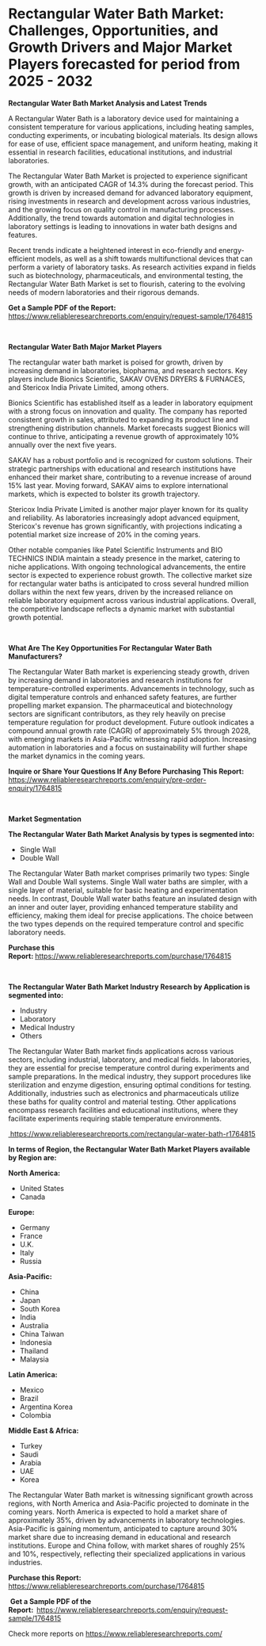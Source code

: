 <p><h1>Rectangular Water Bath Market: Challenges, Opportunities, and Growth Drivers and Major Market Players forecasted for period from 2025 - 2032</h1></p><p><strong>Rectangular Water Bath Market Analysis and Latest Trends</strong></p>
<p><p>A Rectangular Water Bath is a laboratory device used for maintaining a consistent temperature for various applications, including heating samples, conducting experiments, or incubating biological materials. Its design allows for ease of use, efficient space management, and uniform heating, making it essential in research facilities, educational institutions, and industrial laboratories.</p><p>The Rectangular Water Bath Market is projected to experience significant growth, with an anticipated CAGR of 14.3% during the forecast period. This growth is driven by increased demand for advanced laboratory equipment, rising investments in research and development across various industries, and the growing focus on quality control in manufacturing processes. Additionally, the trend towards automation and digital technologies in laboratory settings is leading to innovations in water bath designs and features.</p><p>Recent trends indicate a heightened interest in eco-friendly and energy-efficient models, as well as a shift towards multifunctional devices that can perform a variety of laboratory tasks. As research activities expand in fields such as biotechnology, pharmaceuticals, and environmental testing, the Rectangular Water Bath Market is set to flourish, catering to the evolving needs of modern laboratories and their rigorous demands.</p></p>
<p><strong>Get a Sample PDF of the Report:&nbsp;</strong> <a href="https://www.reliableresearchreports.com/enquiry/request-sample/1764815?utm_campaign=2323&utm_medium=2&utm_source=Github&utm_content=ia&utm_term=22022025&utm_id=rectangular-water-bath">https://www.reliableresearchreports.com/enquiry/request-sample/1764815</a></p>
<p>&nbsp;</p>
<p><strong>Rectangular Water Bath Major Market Players</strong></p>
<p><p>The rectangular water bath market is poised for growth, driven by increasing demand in laboratories, biopharma, and research sectors. Key players include Bionics Scientific, SAKAV OVENS DRYERS & FURNACES, and Stericox India Private Limited, among others. </p><p>Bionics Scientific has established itself as a leader in laboratory equipment with a strong focus on innovation and quality. The company has reported consistent growth in sales, attributed to expanding its product line and strengthening distribution channels. Market forecasts suggest Bionics will continue to thrive, anticipating a revenue growth of approximately 10% annually over the next five years.</p><p>SAKAV has a robust portfolio and is recognized for custom solutions. Their strategic partnerships with educational and research institutions have enhanced their market share, contributing to a revenue increase of around 15% last year. Moving forward, SAKAV aims to explore international markets, which is expected to bolster its growth trajectory.</p><p>Stericox India Private Limited is another major player known for its quality and reliability. As laboratories increasingly adopt advanced equipment, Stericox's revenue has grown significantly, with projections indicating a potential market size increase of 20% in the coming years.</p><p>Other notable companies like Patel Scientific Instruments and BIO TECHNICS INDIA maintain a steady presence in the market, catering to niche applications. With ongoing technological advancements, the entire sector is expected to experience robust growth. The collective market size for rectangular water baths is anticipated to cross several hundred million dollars within the next few years, driven by the increased reliance on reliable laboratory equipment across various industrial applications. Overall, the competitive landscape reflects a dynamic market with substantial growth potential.</p></p>
<p>&nbsp;</p>
<p><strong>What Are The Key Opportunities For Rectangular Water Bath Manufacturers?</strong></p>
<p><p>The Rectangular Water Bath market is experiencing steady growth, driven by increasing demand in laboratories and research institutions for temperature-controlled experiments. Advancements in technology, such as digital temperature controls and enhanced safety features, are further propelling market expansion. The pharmaceutical and biotechnology sectors are significant contributors, as they rely heavily on precise temperature regulation for product development. Future outlook indicates a compound annual growth rate (CAGR) of approximately 5% through 2028, with emerging markets in Asia-Pacific witnessing rapid adoption. Increasing automation in laboratories and a focus on sustainability will further shape the market dynamics in the coming years.</p></p>
<p><strong>Inquire or Share Your Questions If Any Before Purchasing This Report:</strong> <a href="https://www.reliableresearchreports.com/enquiry/pre-order-enquiry/1764815?utm_campaign=2323&utm_medium=2&utm_source=Github&utm_content=ia&utm_term=22022025&utm_id=rectangular-water-bath">https://www.reliableresearchreports.com/enquiry/pre-order-enquiry/1764815</a></p>
<p>&nbsp;</p>
<p><strong>Market Segmentation</strong></p>
<p><strong>The Rectangular Water Bath Market Analysis by types is segmented into:</strong></p>
<p><ul><li>Single Wall</li><li>Double Wall</li></ul></p>
<p><p>The Rectangular Water Bath market comprises primarily two types: Single Wall and Double Wall systems. Single Wall water baths are simpler, with a single layer of material, suitable for basic heating and experimentation needs. In contrast, Double Wall water baths feature an insulated design with an inner and outer layer, providing enhanced temperature stability and efficiency, making them ideal for precise applications. The choice between the two types depends on the required temperature control and specific laboratory needs.</p></p>
<p><strong>Purchase this Report:&nbsp;</strong><a href="https://www.reliableresearchreports.com/purchase/1764815?utm_campaign=2323&utm_medium=2&utm_source=Github&utm_content=ia&utm_term=22022025&utm_id=rectangular-water-bath">https://www.reliableresearchreports.com/purchase/1764815</a></p>
<p>&nbsp;</p>
<p><strong>The Rectangular Water Bath Market Industry Research by Application is segmented into:</strong></p>
<p><ul><li>Industry</li><li>Laboratory</li><li>Medical Industry</li><li>Others</li></ul></p>
<p><p>The Rectangular Water Bath market finds applications across various sectors, including industrial, laboratory, and medical fields. In laboratories, they are essential for precise temperature control during experiments and sample preparations. In the medical industry, they support procedures like sterilization and enzyme digestion, ensuring optimal conditions for testing. Additionally, industries such as electronics and pharmaceuticals utilize these baths for quality control and material testing. Other applications encompass research facilities and educational institutions, where they facilitate experiments requiring stable temperature environments.</p></p>
<p><a href="https://www.reliableresearchreports.com/rectangular-water-bath-r1764815?utm_campaign=2323&utm_medium=2&utm_source=Github&utm_content=ia&utm_term=22022025&utm_id=rectangular-water-bath">&nbsp;https://www.reliableresearchreports.com/rectangular-water-bath-r1764815</a></p>
<p><strong>In terms of Region, the Rectangular Water Bath Market Players available by Region are:</strong></p>
<p>
    <p> <strong> North America: </strong>
        <ul>
            <li>United States</li>
            <li>Canada</li>
        </ul>
        </p> 
    <p> <strong> Europe: </strong>
        <ul>
            <li>Germany</li>
            <li>France</li>
            <li>U.K.</li>
            <li>Italy</li>
            <li>Russia</li>
        </ul>
        </p> 
    <p> <strong> Asia-Pacific: </strong>
        <ul>
            <li>China</li>
            <li>Japan</li>
            <li>South Korea</li>
            <li>India</li>
            <li>Australia</li>
            <li>China Taiwan</li>
            <li>Indonesia</li>
            <li>Thailand</li>
            <li>Malaysia</li>
        </ul>
        </p> 
    <p> <strong> Latin America: </strong>
        <ul>
            <li>Mexico</li>
            <li>Brazil</li>
            <li>Argentina Korea</li>
            <li>Colombia</li>
        </ul>
        </p> 
    <p> <strong> Middle East & Africa: </strong>
        <ul>
            <li>Turkey</li>
            <li>Saudi</li>
            <li>Arabia</li>
            <li>UAE</li>
            <li>Korea</li>
        </ul>
    </p>
    </p>
<p><p>The Rectangular Water Bath market is witnessing significant growth across regions, with North America and Asia-Pacific projected to dominate in the coming years. North America is expected to hold a market share of approximately 35%, driven by advancements in laboratory technologies. Asia-Pacific is gaining momentum, anticipated to capture around 30% market share due to increasing demand in educational and research institutions. Europe and China follow, with market shares of roughly 25% and 10%, respectively, reflecting their specialized applications in various industries.</p></p>
<p><strong>Purchase this Report: </strong><a href="https://www.reliableresearchreports.com/purchase/1764815?utm_campaign=2323&utm_medium=2&utm_source=Github&utm_content=ia&utm_term=22022025&utm_id=rectangular-water-bath">https://www.reliableresearchreports.com/purchase/1764815</a></p>
<p>&nbsp;<strong>Get a Sample PDF of the Report:&nbsp;&nbsp;</strong><a href="https://www.reliableresearchreports.com/enquiry/request-sample/1764815?utm_campaign=2323&utm_medium=2&utm_source=Github&utm_content=ia&utm_term=22022025&utm_id=rectangular-water-bath">https://www.reliableresearchreports.com/enquiry/request-sample/1764815</a></p>
<p><strong></strong></p>
<p>Check more reports on <a href="https://www.reliableresearchreports.com/?utm_campaign=2323&utm_medium=2&utm_source=Github&utm_content=ia&utm_term=22022025&utm_id=rectangular-water-bath">https://www.reliableresearchreports.com/</a></p>